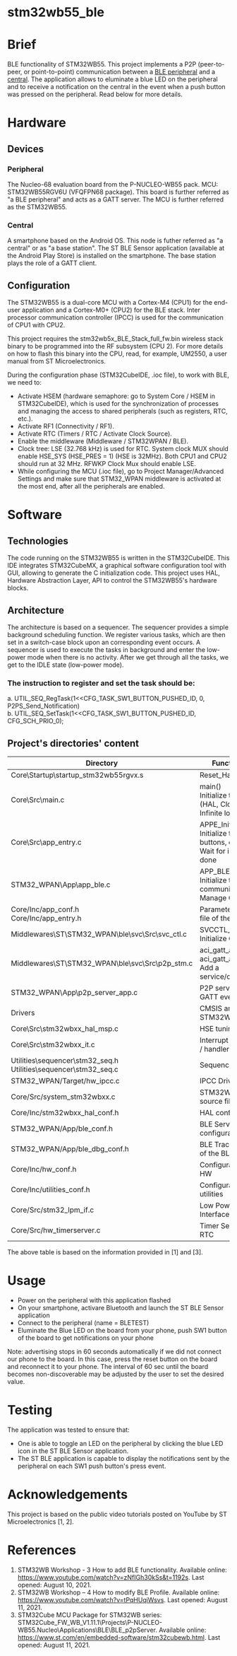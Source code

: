 # stm32wb55_ble

# Brief
BLE functionality of STM32WB55. This project implements a P2P (peer-to-peer, or point-to-point) communication between a [BLE peripheral](#peripheral) and a [central](#central). The application allows to eluminate a blue LED on the peripheral and to receive a notification on the central in the event when a push button was pressed on the peripheral. Read below for more details.

# Hardware
## Devices
### Peripheral
The Nucleo-68 evaluation board from the P-NUCLEO-WB55 pack. MCU: STM32WB55RGV6U (VFQFPN68 package). This board is further referred as "a BLE peripheral" and acts as a GATT server. The MCU is further referred as the STM32WB55.
### Central
A smartphone based on the Android OS. This node is futher referred as "a central" or as "a base station". The ST BLE Sensor application (available at the Android Play Store) is installed on the smartphone. The base station plays the role of a GATT client.

## Configuration
The STM32WB55 is a dual-core MCU with a Cortex-M4 (CPU1) for the end-user application and a Cortex-M0+ (CPU2) for the BLE stack. Inter processor communication controller (IPCC) is used for the communication of CPU1 with CPU2. 

This project requires the stm32wb5x_BLE_Stack_full_fw.bin wireless stack binary to be programmed into the RF subsystem (CPU 2). For more details on how to flash this binary into the CPU, read, for example, UM2550, a user manual from ST Microelectronics.

During the configuration phase (STM32CubeIDE, .ioc file), to work with BLE, we need to:
* Activate HSEM (hardware semaphore: go to System Core / HSEM in STM32CubeIDE), which is used for the synchronization of processes and managing the access to shared peripherals (such as registers, RTC, etc.).
* Activate RF1 (Connectivity / RF1).
* Activate RTC (Timers / RTC / Activate Clock Source).
* Enable the middleware (Middleware / STM32WPAN / BLE).
* Clock tree: LSE (32.768 kHz) is used for RTC. System clock MUX should enable HSE_SYS (HSE_PRES = 1) (HSE is 32MHz). Both CPU1 and CPU2 should run at 32 MHz. RFWKP Clock Mux should enable LSE.
* While configuring the MCU (.ioc file), go to Project Manager/Advanced Settings and make sure that STM32_WPAN middleware is activated at the most end, after all the peripherals are enabled.

# Software
## Technologies
The code running on the STM32WB55 is written in the STM32CubeIDE. This IDE integrates STM32CubeMX, a graphical software configuration tool with GUI, allowing to generate the C initialization code. This project uses HAL, Hardware Abstraction Layer, API to control the STM32WB55's hardware blocks.

## Architecture
The architecture is based on a sequencer. The sequencer provides a simple background scheduling function. We register various tasks, which are then set in a switch-case block upon an corresponding event occurs. A sequencer is used to execute the tasks in background and enter the low-power mode when there is no activity. After we get through all the tasks, we get to the IDLE state (low-power mode).

### The instruction to register and set the task should be:
a. UTIL_SEQ_RegTask(1<<CFG_TASK_SW1_BUTTON_PUSHED_ID, 0, P2PS_Send_Notification)<br>
b. UTIL_SEQ_SetTask(1<<CFG_TASK_SW1_BUTTON_PUSHED_ID, CFG_SCH_PRIO_0);

## Project's directories' content 
Directory                                                            | Function/Content
-------------------------------------------------------------------- | ----------------------------------------------------------------------------------------
Core\Startup\startup_stm32wb55rgvx.s                                 | Reset_Handler()
Core\Src\main.c                                                      | main()<br>Initialize the system (HAL, Clock, etc.)<br>Infinite loop for run mode
Core\Src\app_entry.c                                                 | APPE_Init()<br>Initialize the BSP (LEDs, buttons, etc.)<br>Wait for initialization done
STM32_WPAN\App\app_ble.c                                             | APP_BLE_Init()<br>Initialize the BLE communications<br>Manage GAP events
Core/Inc/app_conf.h<br>Core/Inc/app_entry.h              		     | Parameters configuration file of the application
Middlewares\ST\STM32_WPAN\ble\svc\Src\svc_ctl.c                      | SVCCTL_Init()<br>Initialize GATT services
Middlewares\ST\STM32_WPAN\ble\svc\Src\p2p_stm.c                      | aci_gatt_add_service(), aci_gatt_add_char()<br>Add a service/characteristic
STM32_WPAN\App\p2p_server_app.c                                      | P2P server application<br>GATT even handler
Drivers                                                              | CMSIS and STM32WBxx_HAL_Driver
Core\Src\stm32wbxx_hal_msp.c                                         | HSE tuning
Core\Src\stm32wbxx_it.c                                              | Interrupt service routines / handlers
Utilities\sequencer\stm32_seq.h<br>Utilities\sequencer\stm32_seq.c   | Sequencer
STM32_WPAN/Target/hw_ipcc.c      		                             | IPCC Driver
Core/Src/system_stm32wbxx.c     		                             | STM32WBxx system source file
Core/Inc/stm32wbxx_hal_conf.h                                        | HAL configuration file
STM32_WPAN/App/ble_conf.h                                            | BLE Services configuration
STM32_WPAN/App/ble_dbg_conf.h                                        | BLE Traces configuration of the BLE services
Core/Inc/hw_conf.h                                                   | Configuration file of the HW
Core/Inc/utilities_conf.h    		                                 | Configuration file of the utilities
Core/Src/stm32_lpm_if.c			                                     | Low Power Manager Interface
Core/Src/hw_timerserver.c 		                                     | Timer Server based on RTC

The above table is based on the information provided in [1] and [3].

# Usage
* Power on the peripheral with this application flashed
* On your smartphone, activare Bluetooth and launch the ST BLE Sensor application
* Connect to the peripheral (name = BLETEST)
* Eluminate the Blue LED on the board from your phone, push SW1 button of the board to get notifications on your phone

Note: advertising stops in 60 seconds automatically if we did not connect our phone to the board. In this case, press the reset button on the board and reconnect it to your phone. The interval of 60 sec until the board becomes non-discoverable may be adjusted by the user to set the desired value.

# Testing
The application was tested to ensure that:
* One is able to toggle an LED on the peripheral by clicking the blue LED icon in the ST BLE Sensor application.
* The ST BLE application is capable to display the notifications sent by the peripheral on each SW1 push button's press event.

# Acknowledgements
This project is based on the public video tutorials posted on YouTube by ST Microelectronics [1, 2].

# References
1. STM32WB Workshop - 3 How to add BLE functionality. Available online: https://www.youtube.com/watch?v=zNfIGh30kSs&t=1192s. Last opened: August 10, 2021.
2. STM32WB Workshop – 4 How to modify BLE Profile. Available online: https://www.youtube.com/watch?v=tPqHUqiWsvs. Last opened: August 11, 2021.
3. STM32Cube MCU Package for STM32WB series: STM32Cube_FW_WB_V1.11.1\Projects\P-NUCLEO-WB55.Nucleo\Applications\BLE\BLE_p2pServer. Available online: https://www.st.com/en/embedded-software/stm32cubewb.html. Last opened: August 11, 2021.
